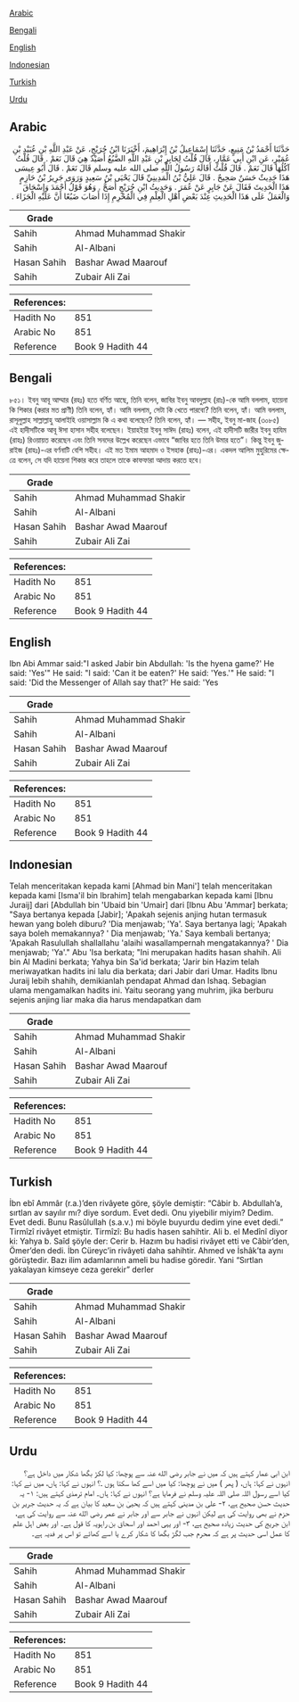 [Arabic](#arabic)

[Bengali](#bengali)

[English](#english)

[Indonesian](#indonesian)

[Turkish](#turkish)

[Urdu](#urdu)

## Arabic


<div dir="rtl" lang="ar" style={{fontSize:'larger',backgroundColor:'#f8f9fa',padding:20}}>
حَدَّثَنَا أَحْمَدُ بْنُ مَنِيعٍ، حَدَّثَنَا إِسْمَاعِيلُ بْنُ إِبْرَاهِيمَ، أَخْبَرَنَا ابْنُ جُرَيْجٍ، عَنْ عَبْدِ اللَّهِ بْنِ عُبَيْدِ بْنِ عُمَيْرٍ، عَنِ ابْنِ أَبِي عَمَّارٍ، قَالَ قُلْتُ لِجَابِرِ بْنِ عَبْدِ اللَّهِ الضَّبُعُ أَصَيْدٌ هِيَ قَالَ نَعَمْ ‏.‏ قَالَ قُلْتُ آكُلُهَا قَالَ نَعَمْ ‏.‏ قَالَ قُلْتُ أَقَالَهُ رَسُولُ اللَّهِ صلى الله عليه وسلم قَالَ نَعَمْ ‏.‏ قَالَ أَبُو عِيسَى هَذَا حَدِيثٌ حَسَنٌ صَحِيحٌ ‏.‏ قَالَ عَلِيُّ بْنُ الْمَدِينِيِّ قَالَ يَحْيَى بْنُ سَعِيدٍ وَرَوَى جَرِيرُ بْنُ حَازِمٍ هَذَا الْحَدِيثَ فَقَالَ عَنْ جَابِرٍ عَنْ عُمَرَ ‏.‏ وَحَدِيثُ ابْنِ جُرَيْجٍ أَصَحُّ ‏.‏ وَهُوَ قَوْلُ أَحْمَدَ وَإِسْحَاقَ وَالْعَمَلُ عَلَى هَذَا الْحَدِيثِ عِنْدَ بَعْضِ أَهْلِ الْعِلْمِ فِي الْمُحْرِمِ إِذَا أَصَابَ ضَبُعًا أَنَّ عَلَيْهِ الْجَزَاءَ ‏.‏
</div>
<div style={{backgroundColor:'#f8f9fa',padding:20, marginBottom: 10}}><table> <thead> <tr> <th>Grade</th> <th></th> </tr> </thead> <tbody> <tr><td>Sahih</td><td>Ahmad Muhammad Shakir</td></tr><tr><td>Sahih</td><td>Al-Albani</td></tr><tr><td>Hasan Sahih</td><td>Bashar Awad Maarouf</td></tr><tr><td>Sahih</td><td>Zubair Ali Zai</td></tr></tbody></table><table> <thead> <tr> <th>References:</th> <th></th> </tr> </thead> <tbody><tr><td>Hadith No</td><td>851</td></tr><tr><td>Arabic No</td><td>851</td></tr><tr><td>Reference</td><td>Book 9 Hadith 44</td></tr></tbody></table></div>

## Bengali


<div dir="ltr" lang="bn" style={{fontSize:'larger',backgroundColor:'#f8f9fa',padding:20}}>
৮৫১। ইবনু আবূ আম্মার (রহঃ) হতে বর্ণিত আছে, তিনি বলেন, জাবির ইবনু আবদুল্লাহ (রাঃ)-কে আমি বললাম, হায়েনা কি শিকার (করার মত প্রাণী) তিনি বলেন, হ্যাঁ। আমি বললাম, সেটা কি খেতে পারবো? তিনি বলেন, হ্যাঁ। আমি বললাম, রাসূলুল্লাহ সাল্লাল্লাহু আলাইহি ওয়াসাল্লাম কি এ কথা বলেছেন? তিনি বলেন, হ্যাঁ। — সহীহ, ইবনু মা-জাহ (৩০৮৫) এই হাদীসটিকে আবূ ঈসা হাসান সহীহ বলেছেন। ইয়াহইয়া ইবনু সাঈদ (রাহঃ) বলেন, এই হাদীসটি জারীর ইবনু হাযিম (রাহঃ) রিওয়ায়ত করেছেন এবং তিনি সনদের উল্লেখ করেছেন এভাবে “জাবির হতে তিনি উমার হতে”। কিন্তু ইবনু জুরাইজ (রাহঃ)-এর বর্ণনাটি বেশি সহীহ। এই মত ইমাম আহমাদ ও ইসহাক (রাহঃ)-এর। একদল আলিম মুহুরিমের ক্ষেত্রে বলেন, সে যদি হায়েনা শিকার করে তাহলে তাকে কাফফারা আদায় করতে হবে।
</div>
<div style={{backgroundColor:'#f8f9fa',padding:20, marginBottom: 10}}><table> <thead> <tr> <th>Grade</th> <th></th> </tr> </thead> <tbody> <tr><td>Sahih</td><td>Ahmad Muhammad Shakir</td></tr><tr><td>Sahih</td><td>Al-Albani</td></tr><tr><td>Hasan Sahih</td><td>Bashar Awad Maarouf</td></tr><tr><td>Sahih</td><td>Zubair Ali Zai</td></tr></tbody></table><table> <thead> <tr> <th>References:</th> <th></th> </tr> </thead> <tbody><tr><td>Hadith No</td><td>851</td></tr><tr><td>Arabic No</td><td>851</td></tr><tr><td>Reference</td><td>Book 9 Hadith 44</td></tr></tbody></table></div>

## English


<div dir="ltr" lang="en" style={{fontSize:'larger',backgroundColor:'#f8f9fa',padding:20}}>
Ibn Abi Ammar said:"I asked Jabir bin Abdullah: 'Is the hyena game?' He said: 'Yes'" He said: "I said: 'Can it be eaten?' He said: 'Yes.'" He said: "I said: 'Did the Messenger of Allah say that?' He said: 'Yes
</div>
<div style={{backgroundColor:'#f8f9fa',padding:20, marginBottom: 10}}><table> <thead> <tr> <th>Grade</th> <th></th> </tr> </thead> <tbody> <tr><td>Sahih</td><td>Ahmad Muhammad Shakir</td></tr><tr><td>Sahih</td><td>Al-Albani</td></tr><tr><td>Hasan Sahih</td><td>Bashar Awad Maarouf</td></tr><tr><td>Sahih</td><td>Zubair Ali Zai</td></tr></tbody></table><table> <thead> <tr> <th>References:</th> <th></th> </tr> </thead> <tbody><tr><td>Hadith No</td><td>851</td></tr><tr><td>Arabic No</td><td>851</td></tr><tr><td>Reference</td><td>Book 9 Hadith 44</td></tr></tbody></table></div>

## Indonesian


<div dir="ltr" lang="id" style={{fontSize:'larger',backgroundColor:'#f8f9fa',padding:20}}>
Telah menceritakan kepada kami [Ahmad bin Mani'] telah menceritakan kepada kami [Isma'il bin Ibrahim] telah mengabarkan kepada kami [Ibnu Juraij] dari [Abdullah bin 'Ubaid bin 'Umair] dari [Ibnu Abu 'Ammar] berkata; "Saya bertanya kepada [Jabir]; 'Apakah sejenis anjing hutan termasuk hewan yang boleh diburu? 'Dia menjawab; 'Ya'. Saya bertanya lagi; 'Apakah saya boleh memakannya? ' Dia menjawab; 'Ya.' Saya kembali bertanya; 'Apakah Rasulullah shallallahu 'alaihi wasallampernah mengatakannya? ' Dia menjawab; 'Ya'." Abu 'Isa berkata; "Ini merupakan hadits hasan shahih. Ali bin Al Madini berkata; Yahya bin Sa'id berkata; 'Jarir bin Hazim telah meriwayatkan hadits ini lalu dia berkata; dari Jabir dari Umar. Hadits Ibnu Juraij lebih shahih, demikianlah pendapat Ahmad dan Ishaq. Sebagian ulama mengamalkan hadits ini. Yaitu seorang yang muhrim, jika berburu sejenis anjing liar maka dia harus mendapatkan dam
</div>
<div style={{backgroundColor:'#f8f9fa',padding:20, marginBottom: 10}}><table> <thead> <tr> <th>Grade</th> <th></th> </tr> </thead> <tbody> <tr><td>Sahih</td><td>Ahmad Muhammad Shakir</td></tr><tr><td>Sahih</td><td>Al-Albani</td></tr><tr><td>Hasan Sahih</td><td>Bashar Awad Maarouf</td></tr><tr><td>Sahih</td><td>Zubair Ali Zai</td></tr></tbody></table><table> <thead> <tr> <th>References:</th> <th></th> </tr> </thead> <tbody><tr><td>Hadith No</td><td>851</td></tr><tr><td>Arabic No</td><td>851</td></tr><tr><td>Reference</td><td>Book 9 Hadith 44</td></tr></tbody></table></div>

## Turkish


<div dir="ltr" lang="tr" style={{fontSize:'larger',backgroundColor:'#f8f9fa',padding:20}}>
İbn ebî Ammâr (r.a.)’den rivâyete göre, şöyle demiştir: “Câbir b. Abdullah’a, sırtlan av sayılır mı? diye sordum. Evet dedi. Onu yiyebilir miyim? Dedim. Evet dedi. Bunu Rasûlullah (s.a.v.) mi böyle buyurdu dedim yine evet dedi.” Tirmîzî rivâyet etmiştir. Tirmîzî: Bu hadis hasen sahihtir. Ali b. el Medînî diyor ki: Yahya b. Saîd şöyle der: Cerir b. Hazım bu hadisi rivâyet etti ve Câbir’den, Ömer’den dedi. İbn Cüreyc’in rivâyeti daha sahihtir. Ahmed ve İshâk’ta aynı görüştedir. Bazı ilim adamlarının ameli bu hadise göredir. Yani “Sırtlan yakalayan kimseye ceza gerekir” derler
</div>
<div style={{backgroundColor:'#f8f9fa',padding:20, marginBottom: 10}}><table> <thead> <tr> <th>Grade</th> <th></th> </tr> </thead> <tbody> <tr><td>Sahih</td><td>Ahmad Muhammad Shakir</td></tr><tr><td>Sahih</td><td>Al-Albani</td></tr><tr><td>Hasan Sahih</td><td>Bashar Awad Maarouf</td></tr><tr><td>Sahih</td><td>Zubair Ali Zai</td></tr></tbody></table><table> <thead> <tr> <th>References:</th> <th></th> </tr> </thead> <tbody><tr><td>Hadith No</td><td>851</td></tr><tr><td>Arabic No</td><td>851</td></tr><tr><td>Reference</td><td>Book 9 Hadith 44</td></tr></tbody></table></div>

## Urdu


<div dir="rtl" lang="ur" style={{fontSize:'larger',backgroundColor:'#f8f9fa',padding:20}}>
ابن ابی عمار کہتے ہیں کہ میں نے جابر رضی الله عنہ سے پوچھا: کیا لکڑ بگھا شکار میں داخل ہے؟ انہوں نے کہا: ہاں، ( پھر ) میں نے پوچھا: کیا میں اسے کھا سکتا ہوں ـ؟ انہوں نے کہا: ہاں، میں نے کہا: کیا اسے رسول اللہ صلی اللہ علیہ وسلم نے فرمایا ہے؟ انہوں نے کہا: ہاں۔ امام ترمذی کہتے ہیں: ۱- یہ حدیث حسن صحیح ہے، ۲- علی بن مدینی کہتے ہیں کہ یحییٰ بن سعید کا بیان ہے کہ یہ حدیث جریر بن حزم نے بھی روایت کی ہے لیکن انہوں نے جابر سے اور جابر نے عمر رضی الله عنہ سے روایت کی ہے، ابن جریج کی حدیث زیادہ صحیح ہے، ۳- اور یہی احمد اور اسحاق بن راہویہ کا قول ہے۔ اور بعض اہل علم کا عمل اسی حدیث پر ہے کہ محرم جب لگڑ بگھا کا شکار کرے یا اسے کھائے تو اس پر فدیہ ہے۔
</div>
<div style={{backgroundColor:'#f8f9fa',padding:20, marginBottom: 10}}><table> <thead> <tr> <th>Grade</th> <th></th> </tr> </thead> <tbody> <tr><td>Sahih</td><td>Ahmad Muhammad Shakir</td></tr><tr><td>Sahih</td><td>Al-Albani</td></tr><tr><td>Hasan Sahih</td><td>Bashar Awad Maarouf</td></tr><tr><td>Sahih</td><td>Zubair Ali Zai</td></tr></tbody></table><table> <thead> <tr> <th>References:</th> <th></th> </tr> </thead> <tbody><tr><td>Hadith No</td><td>851</td></tr><tr><td>Arabic No</td><td>851</td></tr><tr><td>Reference</td><td>Book 9 Hadith 44</td></tr></tbody></table></div>